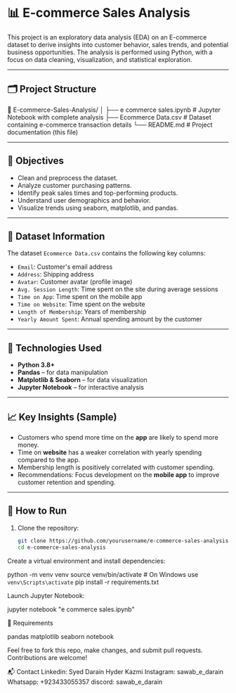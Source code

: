 # 📊 E-commerce Sales Analysis

This project is an exploratory data analysis (EDA) on an E-commerce dataset to derive insights into customer behavior, sales trends, and potential business opportunities. The analysis is performed using Python, with a focus on data cleaning, visualization, and statistical exploration.

---

## 🗂️ Project Structure

📁 E-commerce-Sales-Analysis/
│
├── e commerce sales.ipynb # Jupyter Notebook with complete analysis
├── Ecommerce Data.csv # Dataset containing e-commerce transaction details
└── README.md # Project documentation (this file)

---

## 📌 Objectives

- Clean and preprocess the dataset.
- Analyze customer purchasing patterns.
- Identify peak sales times and top-performing products.
- Understand user demographics and behavior.
- Visualize trends using seaborn, matplotlib, and pandas.

---

## 🧾 Dataset Information

The dataset `Ecommerce Data.csv` contains the following key columns:

- `Email`: Customer's email address
- `Address`: Shipping address
- `Avatar`: Customer avatar (profile image)
- `Avg. Session Length`: Time spent on the site during average sessions
- `Time on App`: Time spent on the mobile app
- `Time on Website`: Time spent on the website
- `Length of Membership`: Years of membership
- `Yearly Amount Spent`: Annual spending amount by the customer

---

## 🧪 Technologies Used

- **Python 3.8+**
- **Pandas** – for data manipulation
- **Matplotlib & Seaborn** – for data visualization
- **Jupyter Notebook** – for interactive analysis

---

## 📈 Key Insights (Sample)

- Customers who spend more time on the **app** are likely to spend more money.
- Time on **website** has a weaker correlation with yearly spending compared to the app.
- Membership length is positively correlated with customer spending.
- Recommendations: Focus development on the **mobile app** to improve customer retention and spending.

---

## 🚀 How to Run

1. Clone the repository:
   ```bash
   git clone https://github.com/yourusername/e-commerce-sales-analysis.git
   cd e-commerce-sales-analysis

Create a virtual environment and install dependencies:

python -m venv venv
source venv/bin/activate  # On Windows use `venv\Scripts\activate`
pip install -r requirements.txt

Launch Jupyter Notebook:

jupyter notebook "e commerce sales.ipynb"

📄 Requirements

pandas
matplotlib
seaborn
notebook

Feel free to fork this repo, make changes, and submit pull requests. Contributions are welcome!

📬 Contact
Linkedin: Syed Darain Hyder Kazmi
Instagram: sawab_e_darain
Whatsapp: +923433055357
discord: sawab_e_darain
